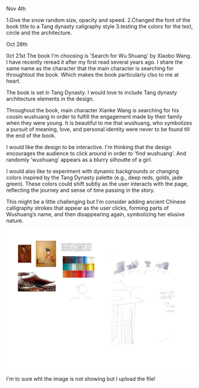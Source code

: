 
Nov 4th

1.Give the snow random size, opacity and speed.
2.Changed the font of the book title to a Tang dynasty caligraphy style
3.testing the colors for the text, circle and the architecture.



Oct 28th







0ct 21st
The book I'm choosing is 'Search for Wu Shuang' by Xiaobo Wang. I have recently reread it after my first read several years ago. I share the same name as the character that the main character is searching for throughtout the book. Which makes the book particularly clso to me at heart.

The book is set in Tang Dynasty. I would love to include Tang dynasty architecture elements in the design. 

Throughout the book, main character Xianke Wang is searching for his cousin wushuang in order to fulfill the engagement made by their family when they were young. It is beautiful to me that wushuang, who symbolizes a pursuit of meaning, love, and personal identity were never to be found till the end of the book. 

I would like the design to be interactive. I'm thinking that the design encourages the audience to click around in order to 'find wushuang'. And randomly 'wushuang' appears as a blurry silhoutte of a girl.

I would also like to experiment with dynamic backgrounds or changing colors inspired by the Tang Dynasty palette (e.g., deep reds, golds, jade green). These colors could shift subtly as the user interacts with the page, reflecting the journey and sense of time passing in the story.

This might be a little challenging but I'm consider adding ancient Chinese calligraphy strokes that appear as the user clicks, forming parts of Wushuang’s name, and then disappearing again, symbolizing her elusive nature.

![sketch and inspo](./searchforws_sketch.jpg)

I'm to sure wht the image is not showing but I upload the file!
